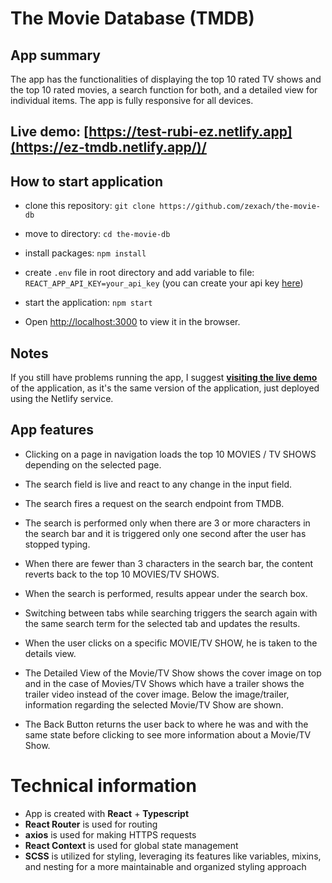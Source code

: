 # The Movie Database (TMDB)


## App summary

The app has the functionalities of displaying the top 10 rated TV shows and the top 10 rated movies, a search function for both, and a detailed view for individual items. The app is fully responsive for all devices.

## Live demo: [https://test-rubi-ez.netlify.app](https://ez-tmdb.netlify.app/)/

## How to start application

* clone this repository: `git clone https://github.com/zexach/the-movie-db`
* move to directory: `cd the-movie-db`
* install packages: `npm install`
* create `.env` file in root directory and add variable to file: `REACT_APP_API_KEY=your_api_key` (you can create your api key [here](https://developer.themoviedb.org/))
* start the application: `npm start`


* Open [http://localhost:3000](http://localhost:3000) to view it in the browser.

## Notes
If you still have problems running the app, I suggest **[visiting the live demo](https://test-rubi-ez.netlify.app/)** of the application, as it's the same version of the application, just deployed using the Netlify service.

## App features

* Clicking on a page in navigation loads the top 10 MOVIES / TV SHOWS depending on the selected page.

* The search field is live and react to any change in the input field.

* The search fires a request on the search endpoint from TMDB.

* The search is performed only when there are 3 or more characters in the search bar and it is triggered only one second after the user has stopped typing.

* When there are fewer than 3 characters in the search bar, the content reverts back to the top 10 MOVIES/TV SHOWS.

* When the search is performed, results appear under the search box.

* Switching between tabs while searching triggers the search again with the same search term for the selected tab and updates the results.

* When the user clicks on a specific MOVIE/TV SHOW, he is taken to the details view.

* The Detailed View of the Movie/TV Show shows the cover image on top and in the case of Movies/TV Shows which have a trailer shows the trailer video instead of the cover image. Below the image/trailer, information regarding the selected Movie/TV Show are shown.

* The Back Button returns the user back to where he was and with the same state before clicking to see more information about a Movie/TV Show. 


# Technical information
* App is created with **React** + **Typescript**
* **React Router** is used for routing
* **axios** is used for making HTTPS requests
* **React Context** is used for global state management
* **SCSS** is utilized for styling, leveraging its features like variables, mixins, and nesting for a more maintainable and organized styling approach



